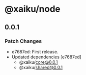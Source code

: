 # @xaiku/node

## 0.0.1

### Patch Changes

- e7687ed: First release.
- Updated dependencies [e7687ed]
  - @xaiku/core@0.0.1
  - @xaiku/shared@0.0.1
